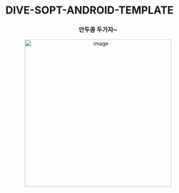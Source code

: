 # DIVE-SOPT-ANDROID-TEMPLATE

<h3 align="center">안두콩 두가자~</h3>

<div align="center">
  <img width="400" height="400" alt="image" src="https://github.com/user-attachments/assets/70465d8c-d502-47e0-8492-af799f7933ae" />
</div>
